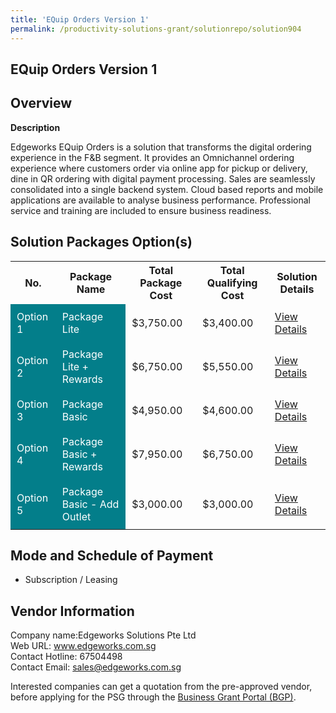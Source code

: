 ```yaml
---
title: 'EQuip Orders Version 1'
permalink: /productivity-solutions-grant/solutionrepo/solution904
---
```


## EQuip Orders Version 1

## Overview

**Description**

Edgeworks EQuip Orders is a solution that transforms the digital ordering experience in the F&B segment. It provides an Omnichannel ordering experience where customers order via online app for pickup or delivery, dine in QR ordering with digital payment processing. Sales are seamlessly consolidated into a single backend system. Cloud based reports and mobile applications are available to analyse business performance. Professional service and training are included to ensure business readiness.

## Solution Packages Option(s)

<table>
<tr>
<th><b>No.</b></th>
<th><b>Package Name</b></th>
<th><b>Total Package Cost</b></th>
<th><b>Total Qualifying Cost</b></th>
<th><b>Solution Details</b></th>
</tr>
<tr>
<td style='padding: 10px; background-color: #037E8A; color: #FFFFFF;'>Option 1</td>
<td style='padding: 10px; background-color: #037E8A; color: #FFFFFF;'>Package Lite</td>
<td style='padding: 10px;'>$3,750.00</td>
<td style='padding: 10px;'>$3,400.00</td>
<td style='padding: 10px;'><a href='/images/psg/Edgeworks_Solutions_Equip_Orders_Desensitised_Annex3_Part1.pdf' target='_blank'>View Details</a></td>
</tr>
<tr>
<td style='padding: 10px; background-color: #037E8A; color: #FFFFFF;'>Option 2</td>
<td style='padding: 10px; background-color: #037E8A; color: #FFFFFF;'>Package Lite + Rewards</td>
<td style='padding: 10px;'>$6,750.00</td>
<td style='padding: 10px;'>$5,550.00</td>
<td style='padding: 10px;'><a href='/images/psg/Edgeworks_Solutions_Equip_Orders_Desensitised_Annex3_Part2.pdf' target='_blank'>View Details</a></td>
</tr>
<tr>
<td style='padding: 10px; background-color: #037E8A; color: #FFFFFF;'>Option 3</td>
<td style='padding: 10px; background-color: #037E8A; color: #FFFFFF;'>Package Basic</td>
<td style='padding: 10px;'>$4,950.00</td>
<td style='padding: 10px;'>$4,600.00</td>
<td style='padding: 10px;'><a href='/images/psg/Edgeworks_Solutions_Equip_Orders_Desensitised_Annex3_Part3.pdf' target='_blank'>View Details</a></td>
</tr>
<tr>
<td style='padding: 10px; background-color: #037E8A; color: #FFFFFF;'>Option 4</td>
<td style='padding: 10px; background-color: #037E8A; color: #FFFFFF;'>Package Basic + Rewards</td>
<td style='padding: 10px;'>$7,950.00</td>
<td style='padding: 10px;'>$6,750.00</td>
<td style='padding: 10px;'><a href='/images/psg/Edgeworks_Solutions_Equip_Orders_Desensitised_Annex3_Part4.pdf' target='_blank'>View Details</a></td>
</tr>
<tr>
<td style='padding: 10px; background-color: #037E8A; color: #FFFFFF;'>Option 5</td>
<td style='padding: 10px; background-color: #037E8A; color: #FFFFFF;'>Package Basic - Add Outlet</td>
<td style='padding: 10px;'>$3,000.00</td>
<td style='padding: 10px;'>$3,000.00</td>
<td style='padding: 10px;'><a href='/images/psg/Edgeworks_Solutions_Equip_Orders_Desensitised_Annex3_Part5.pdf' target='_blank'>View Details</a></td>
</tr>
</table>

## Mode and Schedule of Payment

 - Subscription / Leasing

## Vendor Information

 Company name:Edgeworks Solutions Pte Ltd<br>Web URL: www.edgeworks.com.sg <br>Contact Hotline: 67504498 <br>Contact Email: sales@edgeworks.com.sg 

Interested companies can get a quotation from the pre-approved vendor, before applying for the PSG through the <a href='https://www.businessgrants.gov.sg/' target='_blank' rel='noopener'>Business Grant Portal (BGP)</a>.

<script src="/jquery/resize-tables.js"></script>
